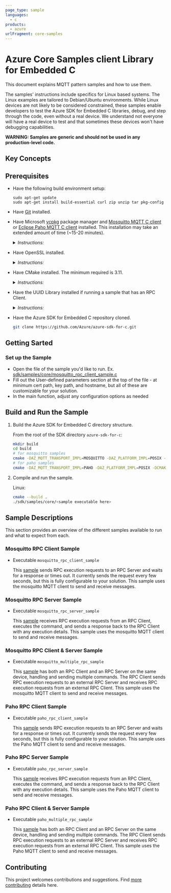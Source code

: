 ```yaml
---
page_type: sample
languages:
  - c
products:
  - azure
urlFragment: core-samples
---
```


# Azure Core Samples client Library for Embedded C

This document explains MQTT pattern samples and how to use them.

The samples' instructions include specifics for Linux based systems. The Linux examples are tailored to Debian/Ubuntu environments. While Linux devices are not likely to be considered constrained, these samples enable developers to test the Azure SDK for Embedded C libraries, debug, and step through the code, even without a real device. We understand not everyone will have a real device to test and that sometimes these devices won't have debugging capabilities.

**WARNING: Samples are generic and should not be used in any production-level code.**

## Key Concepts

## Prerequisites

- Have the following build environment setup:
  ```
  sudo apt-get update
  sudo apt-get install build-essential curl zip unzip tar pkg-config
  ```
- Have [Git](https://git-scm.com/download) installed.
- Have Microsoft [vcpkg](https://github.com/microsoft/vcpkg) package manager and [Mosquitto MQTT C client](https://mosquitto.org/download/) or [Eclipse Paho MQTT C client](https://www.eclipse.org/paho/) installed. This installation may take an extended amount of time (~15-20 minutes).

    <details><summary><i>Instructions:</i></summary>
    <p>

    NOTE: For the correct vcpkg commit, see [vcpkg-commit.txt](https://github.com/Azure/azure-sdk-for-c/blob/main/eng/vcpkg-commit.txt).

    Linux:

    ```bash
    git clone https://github.com/Microsoft/vcpkg.git
    cd vcpkg
    git checkout <vcpkg commit> # Checkout the vcpkg commit per vcpkg-commit.txt above.
    ./bootstrap-vcpkg.sh
    ./vcpkg install --triplet x64-linux curl cmocka paho-mqtt mosquitto
    ```

    </p>
    </details>

- Have OpenSSL installed.

    <details><summary><i>Instructions:</i></summary>
    <p>

    Linux:

    ```bash
    sudo apt-get install openssl libssl-dev
    ```

    </p>
    </details>

- Have CMake installed. The minimum required is 3.11.

    <details><summary><i>Instructions:</i></summary>
    <p>

    Linux:

    - Ubuntu 18.04 or 20.04 or 22.04:

      ```bash
      sudo apt-get install cmake
      ```

    - Ubuntu 16.04: Download the latest version of [CMake](https://cmake.org/files).

      ```bash
      wget https://cmake.org/files/v3.18/cmake-3.18.3-Linux-x86_64.sh # Use latest version.
      sudo ./cmake-3.18.3-Linux-x86_64.sh --prefix=/usr
      ```
        - When prompted to include the default subdirectory, enter `n` so to install in `/usr/local`.

    </p>
    </details>

- Have the UUID Library installed if running a sample that has an RPC Client.

    <details><summary><i>Instructions:</i></summary>
    <p>

    Linux:

    ```bash
    sudo apt-get install uuid-dev
    ```

    </p>
    </details>


- Have the Azure SDK for Embedded C repository cloned.

    ```bash
    git clone https://github.com/Azure/azure-sdk-for-c.git
    ```


## Getting Sarted

### Set up the Sample
- Open the file of the sample you'd like to run. Ex. [sdk/samples/core/mosquitto_rpc_client_sample.c](./mosquitto_rpc_client_sample.c)
- Fill out the User-defined parameters section at the top of the file - at minimum cert path, key path, and hostname, but all of these are customizable for your solution.
- In the main function, adjust any configuration options as needed

## Build and Run the Sample
1. Build the Azure SDK for Embedded C directory structure.

    From the root of the SDK directory `azure-sdk-for-c`:

    ```bash
    mkdir build
    cd build
    # for mosquitto samples
    cmake -DAZ_MQTT_TRANSPORT_IMPL=MOSQUITTO -DAZ_PLATFORM_IMPL=POSIX -DCMAKE_TOOLCHAIN_FILE=<path_to_vcpkg_repo>/scripts/buildsystems/vcpkg.cmake ..
    # for paho samples
    cmake -DAZ_MQTT_TRANSPORT_IMPL=PAHO -DAZ_PLATFORM_IMPL=POSIX -DCMAKE_TOOLCHAIN_FILE=<path_to_vcpkg_repo>/scripts/buildsystems/vcpkg.cmake ..
    ```
2. Compile and run the sample.

    Linux:

    ```bash
    cmake --build .
    ./sdk/samples/core/<sample executable here>
    ```

## Sample Descriptions
This section provides an overview of the different samples available to run and what to expect from each.

### Mosquitto RPC Client Sample
- Executable `mosquitto_rpc_client_sample`

  This [sample](./mosquitto_rpc_client_sample.c) sends RPC execution requests to an RPC Server and waits for a response or times out. It currently sends the request every few seconds, but this is fully configurable to your solution. This sample uses the mosquitto MQTT client to send and receive messages.

### Mosquitto RPC Server Sample
- Executable `mosquitto_rpc_server_sample`

  This [sample](./mosquitto_rpc_server_sample.c) receives RPC execution requests from an RPC Client, executes the command, and sends a response back to the RPC Client with any execution details. This sample uses the mosquitto MQTT client to send and receive messages.

### Mosquitto RPC Client & Server Sample
- Executable `mosquitto_multiple_rpc_sample`

  This [sample](./mosquitto_multiple_rpc_sample.c) has both an RPC Client and an RPC Server on the same device, handling and sending multiple commands. The RPC Client sends RPC execution requests to an external RPC Server and receives RPC execution requests from an external RPC Client. This sample uses the mosquitto MQTT client to send and receive messages.

### Paho RPC Client Sample
- Executable `paho_rpc_client_sample`

  This [sample](./paho_rpc_client_sample.c) sends RPC execution requests to an RPC Server and waits for a response or times out. It currently sends the request every few seconds, but this is fully configurable to your solution. This sample uses the Paho MQTT client to send and receive messages.

### Paho RPC Server Sample
- Executable `paho_rpc_server_sample`

  This [sample](./paho_rpc_server_sample.c) receives RPC execution requests from an RPC Client, executes the command, and sends a response back to the RPC Client with any execution details. This sample uses the Paho MQTT client to send and receive messages.

### Paho RPC Client & Server Sample
- Executable `paho_multiple_rpc_sample`

  This [sample](./paho_multiple_rpc_sample.c) has both an RPC Client and an RPC Server on the same device, handling and sending multiple commands. The RPC Client sends RPC execution requests to an external RPC Server and receives RPC execution requests from an external RPC Client. This sample uses the Paho MQTT client to send and receive messages.


## Contributing

This project welcomes contributions and suggestions. Find [more contributing][SDK_README_CONTRIBUTING] details here.

<!-- LINKS -->
[SDK_README_CONTRIBUTING]: https://github.com/Azure/azure-sdk-for-c/blob/main/CONTRIBUTING.md

